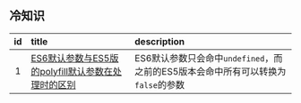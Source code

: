 ## 冷知识

id|title|description
:-:|:-|:-
1|[ES6默认参数与ES5版的polyfill默认参数在处理时的区别](./docs/default-arguments.md)|ES6默认参数只会命中`undefined`，而之前的ES5版本会命中所有可以转换为`false`的参数
